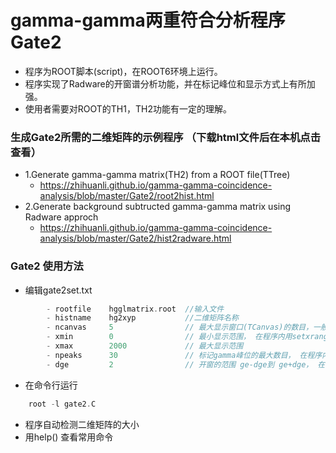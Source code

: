 
# gamma-gamma两重符合分析程序 Gate2

- 程序为ROOT脚本(script)，在ROOT6环境上运行。
- 程序实现了Radware的开窗谱分析功能，并在标记峰位和显示方式上有所加强。
- 使用者需要对ROOT的TH1，TH2功能有一定的理解。

### 生成Gate2所需的二维矩阵的示例程序 （下载html文件后在本机点击查看）

- 1.Generate gamma-gamma matrix(TH2) from a ROOT file(TTree)
  - <https://zhihuanli.github.io/gamma-gamma-coincidence-analysis/blob/master/Gate2/root2hist.html>
- 2.Generate background subtructed gamma-gamma matrix using Radware approch
  - <https://zhihuanli.github.io/gamma-gamma-coincidence-analysis/blob/master/Gate2/hist2radware.html>

### Gate2 使用方法

- 编辑gate2set.txt
```cpp
        - rootfile    hgglmatrix.root  //输入文件
        - histname    hg2xyp           //二维矩阵名称
        - ncanvas     5                // 最大显示窗口(TCanvas)的数目，一般不用修改， 在程序内用setncanvas(ncanvas)修改
        - xmin        0                // 最小显示范围， 在程序内用setxrange(xmin,xmax)修改
        - xmax        2000             // 最大显示范围
        - npeaks      30               // 标记gamma峰位的最大数目， 在程序内用setnpeaks(npeaks)修改
        - dge         2                // 开窗的范围 ge-dge到 ge+dge， 在程序内用setpeakwidth(npeaks)修改
```
- 在命令行运行
```cpp
    root -l gate2.C
```
- 程序自动检测二维矩阵的大小
- 用help() 查看常用命令

